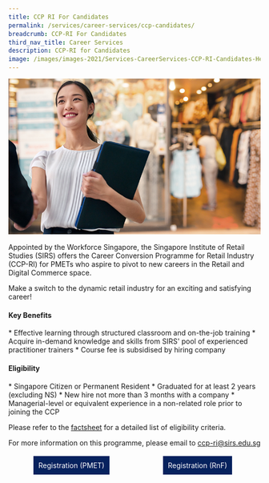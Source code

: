 ```yaml
---
title: CCP RI For Candidates
permalink: /services/career-services/ccp-candidates/
breadcrumb: CCP-RI For Candidates
third_nav_title: Career Services
description: CCP-RI for Candidates
image: /images/images-2021/Services-CareerServices-CCP-RI-Candidates-Header-web.png
---
```

![Image of CCP-RI for Candidates ](/images/images-2021/Services-CareerServices-CCP-RI-Candidates-Header-web.png)

Appointed by the Workforce Singapore, the Singapore Institute of Retail Studies (SIRS) offers the Career Conversion Programme for Retail Industry (CCP-RI) for PMETs who aspire to pivot to new careers in the Retail and Digital Commerce space. 

Make a switch to the dynamic retail industry for an exciting and satisfying career!

<h4>Key Benefits</h4>
* Effective learning through structured classroom and on-the-job training
* Acquire in-demand knowledge and skills from SIRS' pool of experienced practitioner trainers
* Course fee is subsidised by hiring company


<h4>Eligibility</h4>
* Singapore Citizen or Permanent Resident
* Graduated for at least 2 years (excluding NS)
* New hire not more than 3 months with a company
* Managerial-level or equivalent experience in a non-related role prior to joining the CCP

Please refer to the [factsheet](/files/documents-2021/1%20factsheet%20ccp-ri%20apr%2023.pdf) for a detailed list of eligibility criteria.

For more information on this programme, please email to [ccp-ri@sirs.edu.sg](mailto:ccp-ri@sirs.edu.sg)

<div style="width:50%;float:left;"><center><a href="https://conversion.mycareersfuture.gov.sg/Portal/ProgramDetails.aspx?ProgID=P00002107" style="background-color:#06225e; border:white; color:white; padding: 10px 10px; text-align:center; display:inline-block; margin: 4px 2px; cursor:pointer;text-decoration:none;">Registration (PMET)</a></center></div>

<div style="width:50%;float:left;"><center><a href="https://conversion.mycareersfuture.gov.sg/Portal/ProgramDetails.aspx?ProgID=P00002108" style="background-color:#06225e; border:white; color:white; padding: 10px 10px; text-align:center; display:inline-block; margin: 4px 2px; cursor:pointer;text-decoration:none;">Registration (RnF)</a></center></div>

